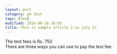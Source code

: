 ```yaml
---
layout: post
category: pH Test
tags: [fee]
modified: 2014-06-16 16:05
title: This is sample article 2 on july 5?
---
```




The test fees is Rs. 750  
There are three ways you can use to pay the test fee:

